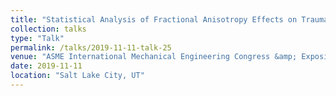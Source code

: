 ```yaml
---
title: "Statistical Analysis of Fractional Anisotropy Effects on Traumatic Brain Injury"
collection: talks
type: "Talk"
permalink: /talks/2019-11-11-talk-25
venue: "ASME International Mechanical Engineering Congress &amp; Exposition"
date: 2019-11-11
location: "Salt Lake City, UT"
---
```

